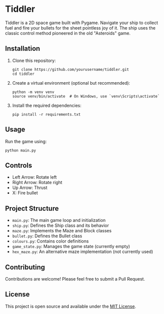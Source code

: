 # Tiddler

Tiddler is a 2D space game built with Pygame. Navigate your ship to collect fuel and fire your bullets for the sheet pointless joy of it. The ship uses the classic control method pioneered in the old "Asteroids" game.

## Installation

1. Clone this repository:
   ```
   git clone https://github.com/yourusername/tiddler.git
   cd tiddler
   ```

2. Create a virtual environment (optional but recommended):
   ```
   python -m venv venv
   source venv/bin/activate  # On Windows, use `venv\Scripts\activate`
   ```

3. Install the required dependencies:
   ```
   pip install -r requirements.txt
   ```

## Usage

Run the game using:

```
python main.py
```

## Controls

- Left Arrow: Rotate left
- Right Arrow: Rotate right
- Up Arrow: Thrust
- X: Fire bullet

## Project Structure

- `main.py`: The main game loop and initialization
- `ship.py`: Defines the Ship class and its behavior
- `maze.py`: Implements the Maze and Block classes
- `bullet.py`: Defines the Bullet class
- `colours.py`: Contains color definitions
- `game_state.py`: Manages the game state (currently empty)
- `hex_maze.py`: An alternative maze implementation (not currently used)

## Contributing

Contributions are welcome! Please feel free to submit a Pull Request.

## License

This project is open source and available under the [MIT License](LICENSE).
